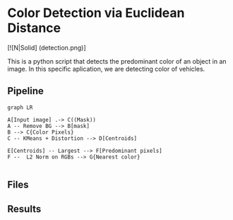# Color Detection via Euclidean Distance

[![N|Solid] (detection.png)]

This is a python script that detects the predominant color of an object in an image. In this specific aplication, we are detecting color of vehicles.



## Pipeline
```mermaid
graph LR

A[Input image] .-> C((Mask))
A -- Remove BG --> B[mask]
B --> C{Color Pixels}
C -- KMeans + Distortion --> D[Centroids]

E[Centroids] -- Largest --> F[Predominant pixels]
F --  L2 Norm on RGBs --> G{Nearest color}


```


## Files



## Results




